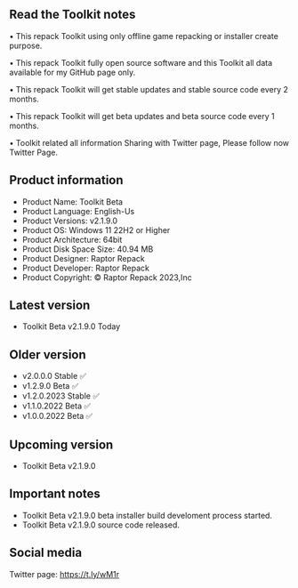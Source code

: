Read the Toolkit notes
----------------------

• This repack Toolkit using only offline game repacking or installer create purpose.

• This repack Toolkit fully open source software and this Toolkit all data available for my GitHub page only.

• This repack Toolkit will get stable updates and stable source code every 2 months.

• This repack Toolkit will get beta updates and beta source code every 1 months.

• Toolkit related all information Sharing with Twitter page, Please follow now Twitter Page.

Product information
-------------------
- Product Name: Toolkit Beta
- Product Language: English-Us
- Product Versions: v2.1.9.0
- Product OS: Windows 11 22H2 or Higher
- Product Architecture: 64bit
- Product Disk Space Size: 40.94 MB
- Product Designer: Raptor Repack
- Product Developer: Raptor Repack
- Product Copyright: © Raptor Repack 2023,Inc

Latest version
--------------
- Toolkit Beta v2.1.9.0 Today

Older version
-------------
- v2.0.0.0 Stable ✅
- v1.2.9.0 Beta ✅
- v1.2.0.2023 Stable ✅
- v1.1.0.2022 Beta ✅
- v1.0.0.2022 Beta ✅

Upcoming version
----------------
- Toolkit Beta v2.1.9.0

Important notes
---------------
- Toolkit Beta v2.1.9.0 beta installer build develoment process started.
- Toolkit Beta v2.1.9.0 source code released.

Social media
------------
Twitter page: https://t.ly/wM1r
